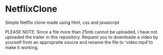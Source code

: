 # NetflixClone
Simple Netflix clone made using html, css and javascript 

PLEASE NOTE: 
Since a file more than 25mb cannot be uploaded, i have not uploaded the trailer in this repository. Request you to downloade a video by yourself from an appropraite soucre and rename the file to 'video.mp4'to make it working.

